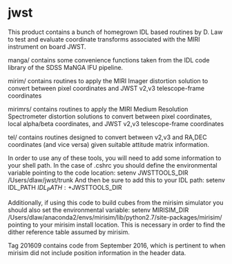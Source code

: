 # jwst

This product contains a bunch of homegrown IDL based routines by D. Law
to test and evaluate coordinate transforms associated with the MIRI
instrument on board JWST.

manga/ contains some convenience functions taken from the IDL code library
of the SDSS MaNGA IFU pipeline.

mirim/ contains routines to apply the MIRI Imager distortion solution to
convert between pixel coordinates and JWST v2,v3 telescope-frame coordinates

mirimrs/ contains routines to apply the MIRI Medium Resolution Spectrometer
distortion solutions to convert between pixel coordinates, local 
alpha/beta coordinates, and JWST v2,v3 telescope-frame coordinates

tel/ contains routines designed to convert between v2,v3 and RA,DEC coordinates
(and vice versa) given suitable attitude matrix information.

In order to use any of these tools, you will need to add some information
to your shell path.  In the case of .cshrc you should define the 
environmental variable pointing to the code location:
setenv JWSTTOOLS_DIR /Users/dlaw/jwst/trunk
And then be sure to add this to your IDL path:
setenv IDL_PATH ${IDL_PATH}:+$JWSTTOOLS_DIR

Additionally, if using this code to build cubes from the mirisim simulator
you should also set the environmental variable:
setenv MIRISIM_DIR /Users/dlaw/anaconda2/envs/mirisim/lib/python2.7/site-packages/mirisim/
pointing to your mirisim install location.  This is necessary in order to find
the dither reference table assumed by mirisim.


Tag 201609 contains code from September 2016, which is pertinent to when
mirisim did not include position information in the header data.